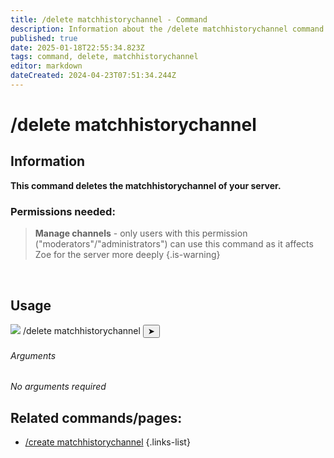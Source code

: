 ```yaml
---
title: /delete matchhistorychannel - Command
description: Information about the /delete matchhistorychannel command
published: true
date: 2025-01-18T22:55:34.823Z
tags: command, delete, matchhistorychannel
editor: markdown
dateCreated: 2024-04-23T07:51:34.244Z
---
```


# /delete matchhistorychannel
## Information
**This command deletes the matchhistorychannel of your server.**
<br>

### Permissions needed:
>**Manage channels** - only users with this permission ("moderators"/"administrators") can use this command as it affects Zoe for the server more deeply {.is-warning}

<br>

## Usage
<div class="discord-preview">
    <div class="dcp-chatbar">
        <img src="https://zoe-discord-bot.ch/img/favicon.ico" class="dcp-avatar">
        <span class="dcp-command">/delete matchhistorychannel</span>
        <button class="dcp-send-btn">&#10148;</button> 
    </div>
</div>

###### Arguments
*No arguments required*
<br>
 
## Related commands/pages:
- [/create matchhistorychannel](/en/commands/matchhistorychannel/create)
{.links-list}